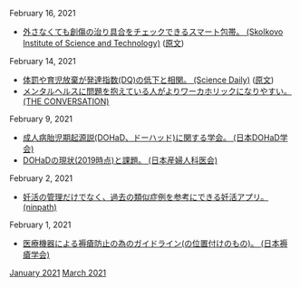 February 16, 2021
* [外さなくても創傷の治り具合をチェックできるスマート包帯。 (Skolkovo Institute of Science and Technology)](https://www.skoltech.ru/en/2020/12/sensors-for-a-smart-wound-bandage-may-track-healing-immune-response-study/) ([原文](https://pubs.acs.org/doi/10.1021/acssensors.0c01697))

February 14, 2021
* [体罰や育児放棄が発達指数(DQ)の低下と相関。 (Science Daily)](https://www.sciencedaily.com/releases/2021/02/210205192202.htm) ([原文](https://jaacap.org/article/S0890-8567(20)30163-5/fulltext))
* [メンタルヘルスに問題を抱えている人がよりワーカホリックになりやすい。 (THE CONVERSATION)](https://theconversation.com/work-addiction-can-be-harmful-to-mental-health-153411)

February 9, 2021
* [成人病胎児期起源説(DOHaD、ドーハッド)に関する学会。 (日本DOHaD学会)](http://square.umin.ac.jp/Jp-DOHaD/index.html)
* [DOHaDの現状(2019時点)と課題。 (日本産婦人科医会)](http://www.jaog.or.jp/wp/wp-content/uploads/2019/03/eae26d5cc26a44d86d0f83c00b76b8c4.pdf)

February 2, 2021
* [妊活の管理だけでなく、過去の類似症例を参考にできる妊活アプリ。 (ninpath)](https://ninpath.com/)

February 1, 2021
* [医療機器による褥瘡防止の為のガイドライン(の位置付けのもの)。 (日本褥瘡学会)](http://www.jspu.org/jpn/info/pdf/bestpractice_.pdf)

[January 2021](2101.md) [March 2021](2103.md)
